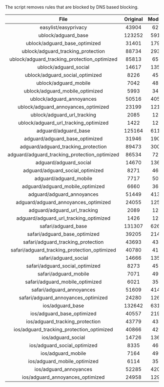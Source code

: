 The script removes rules that are blocked by DNS based blocking.


| File | Original | Modified |
|:----:|:-----:|:-----:|
| easylist/easyprivacy | 43904 | 6217 |
| ublock/adguard_base | 123252 | 59176 |
| ublock/adguard_base_optimized | 31401 | 17991 |
| ublock/adguard_tracking_protection | 88734 | 29322 |
| ublock/adguard_tracking_protection_optimized | 85813 | 6567 |
| ublock/adguard_social | 14617 | 13539 |
| ublock/adguard_social_optimized | 8226 | 4556 |
| ublock/adguard_mobile | 7042 | 4878 |
| ublock/adguard_mobile_optimized | 5993 | 3488 |
| ublock/adguard_annoyances | 50516 | 40507 |
| ublock/adguard_annoyances_optimized | 23199 | 12186 |
| ublock/adguard_url_tracking | 2085 | 1240 |
| ublock/adguard_url_tracking_optimized | 1422 | 1237 |
| adguard/adguard_base | 125164 | 61192 |
| adguard/adguard_base_optimized | 31946 | 19007 |
| adguard/adguard_tracking_protection | 89473 | 30007 |
| adguard/adguard_tracking_protection_optimized | 86534 | 7238 |
| adguard/adguard_social | 14670 | 13600 |
| adguard/adguard_social_optimized | 8271 | 4600 |
| adguard/adguard_mobile | 7717 | 5053 |
| adguard/adguard_mobile_optimized | 6660 | 3657 |
| adguard/adguard_annoyances | 51449 | 41362 |
| adguard/adguard_annoyances_optimized | 24055 | 12595 |
| adguard/adguard_url_tracking | 2089 | 1245 |
| adguard/adguard_url_tracking_optimized | 1426 | 1242 |
| safari/adguard_base | 131307 | 62621 |
| safari/adguard_base_optimized | 39205 | 21465 |
| safari/adguard_tracking_protection | 43693 | 4341 |
| safari/adguard_tracking_protection_optimized | 40780 | 4197 |
| safari/adguard_social | 14666 | 13590 |
| safari/adguard_social_optimized | 8273 | 4590 |
| safari/adguard_mobile | 7071 | 4914 |
| safari/adguard_mobile_optimized | 6021 | 3519 |
| safari/adguard_annoyances | 51609 | 41453 |
| safari/adguard_annoyances_optimized | 24280 | 12665 |
| ios/adguard_base | 132642 | 63138 |
| ios/adguard_base_optimized | 40557 | 21980 |
| ios/adguard_tracking_protection | 43779 | 4349 |
| ios/adguard_tracking_protection_optimized | 40866 | 4205 |
| ios/adguard_social | 14726 | 13622 |
| ios/adguard_social_optimized | 8335 | 4604 |
| ios/adguard_mobile | 7164 | 4955 |
| ios/adguard_mobile_optimized | 6114 | 3557 |
| ios/adguard_annoyances | 52285 | 42024 |
| ios/adguard_annoyances_optimized | 24958 | 12951 |